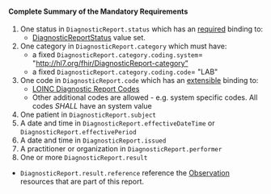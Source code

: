 #### Complete Summary of the Mandatory Requirements


1.  One status in `DiagnosticReport.status` which has an [required](http://build.fhir.org/terminologies.html#required) binding to:
    -   [DiagnosticReportStatus] value set.
1.  One category in `DiagnosticReport.category` which must have:
    -   a fixed `DiagnosticReport.category.coding.system`= "http://hl7.org/fhir/DiagnosticReport-category”
    -   a fixed `DiagnosticReport.category.coding.code`= "LAB"
1.  One code in `DiagnosticReport.code` which has an [extensible](http://build.fhir.org/terminologies.html#extensible) binding to:
    -   [LOINC Diagnostic Report Codes]
    -   Other additional codes are allowed - e.g. system specific codes. All codes *SHALL* have an system value
1.  One patient in `DiagnosticReport.subject`
1.  A date and time in `DiagnosticReport.effectiveDateTime` or `DiagnosticReport.effectivePeriod`
1.  A date and time in `DiagnosticReport.issued`
1.  A practitioner or organization in `DiagnosticReport.performer`
1.  One or more `DiagnosticReport.result`
-   `DiagnosticReport.result.reference` reference the [Observation] resources that are part of this report.


[DiagnosticReportStatus]: http://build.fhir.org/valueset-diagnostic-report-status.html
[Observation]: http://build.fhir.org/observation.html
[LOINC Diagnostic Report Codes]: http://build.fhir.org/valueset-report-codes.html